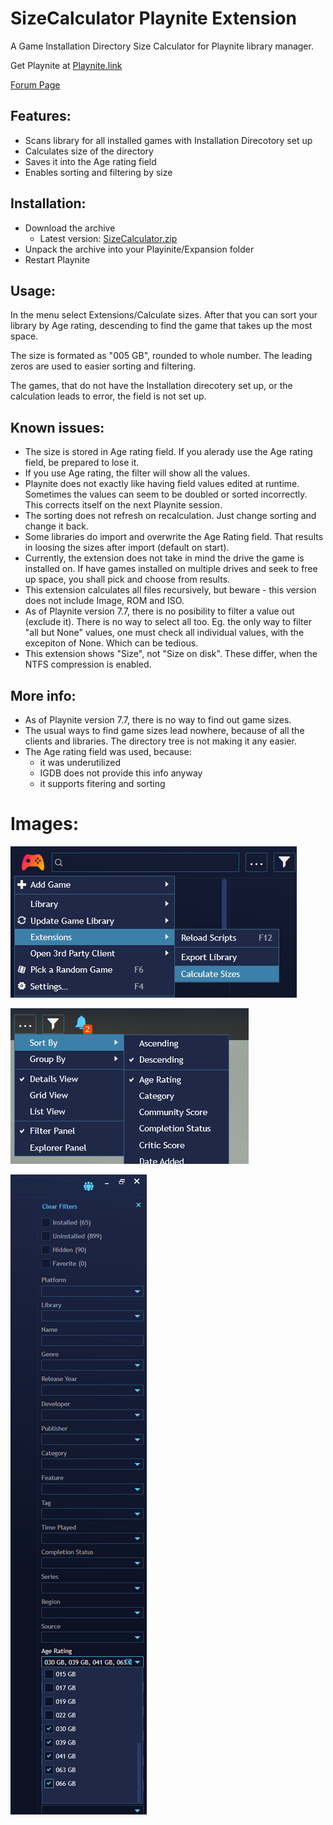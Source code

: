 # SizeCalculator Playnite Extension
A Game Installation Directory Size Calculator for Playnite library manager.

Get Playnite at [Playnite.link](https://playnite.link/)

[Forum Page](https://playnite.link/forum/thread-280.html)

## Features:
- Scans library for all installed games with Installation Direcotory set up
- Calculates size of the directory
- Saves it into the Age rating field
- Enables sorting and filtering by size

## Installation:

- Download the archive
  - Latest version: [SizeCalculator.zip](https://github.com/Gerren/SizeCalculator/blob/master/SizeCalculator.zip)
- Unpack the archive into your Playinite/Expansion folder
- Restart Playnite

## Usage:

In the menu select Extensions/Calculate sizes. After that you can sort your library by Age rating, descending to find the game that takes up the most space.

The size is formated as "005 GB", rounded to whole number. The leading zeros are used to easier sorting and filtering.

The games, that do not have the Installation direcotery set up, or the calculation leads to error, the field is not set up.

## Known issues:
- The size is stored in Age rating field. If you alerady use the Age rating field, be prepared to lose it.
- If you use Age rating, the filter will show all the values.
- Playnite does not exactly like having field values edited at runtime. Sometimes the values can seem to be doubled or sorted incorrectly. This corrects itself on the next Playnite session.
- The sorting does not refresh on recalculation. Just change sorting and change it back.
- Some libraries do import and overwrite the Age Rating field. That results in loosing the sizes after import (default on start).
- Currently, the extension does not take in mind the drive the game is installed on. If have games installed on multiple drives and seek to free up space, you shall pick and choose from results.
- This extension calculates all files recursively, but beware - this version does not include Image, ROM and ISO.
- As of Playnite version 7.7, there is no posibility to filter a value out (exclude it). There is no way to select all too. Eg. the only way to filter "all but None" values, one must check all individual values, with the excepiton of None. Which can be tedious.
- This extension shows "Size", not "Size on disk". These differ, when the NTFS compression is enabled.

## More info:
- As of Playnite version 7.7, there is no way to find out game sizes.
- The usual ways to find game sizes lead nowhere, because of all the clients and libraries. The directory tree is not making it any easier.
- The Age rating field was used, because:
  - it was underutilized
  - IGDB does not provide this info anyway
  - it supports fitering and sorting

# Images:

![Calculate Sizes](/Playnite_calculate.png)

![Sort](/Playnite_sort.png)

![Filter](/Playnite_filter.png)

